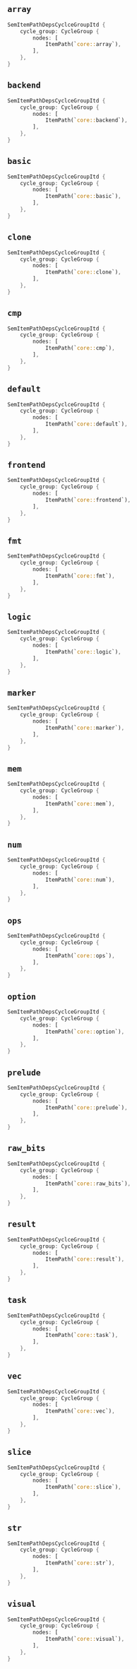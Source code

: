 ## `array`

```rust
SemItemPathDepsCyclceGroupItd {
    cycle_group: CycleGroup {
        nodes: [
            ItemPath(`core::array`),
        ],
    },
}
```

## `backend`

```rust
SemItemPathDepsCyclceGroupItd {
    cycle_group: CycleGroup {
        nodes: [
            ItemPath(`core::backend`),
        ],
    },
}
```

## `basic`

```rust
SemItemPathDepsCyclceGroupItd {
    cycle_group: CycleGroup {
        nodes: [
            ItemPath(`core::basic`),
        ],
    },
}
```

## `clone`

```rust
SemItemPathDepsCyclceGroupItd {
    cycle_group: CycleGroup {
        nodes: [
            ItemPath(`core::clone`),
        ],
    },
}
```

## `cmp`

```rust
SemItemPathDepsCyclceGroupItd {
    cycle_group: CycleGroup {
        nodes: [
            ItemPath(`core::cmp`),
        ],
    },
}
```

## `default`

```rust
SemItemPathDepsCyclceGroupItd {
    cycle_group: CycleGroup {
        nodes: [
            ItemPath(`core::default`),
        ],
    },
}
```

## `frontend`

```rust
SemItemPathDepsCyclceGroupItd {
    cycle_group: CycleGroup {
        nodes: [
            ItemPath(`core::frontend`),
        ],
    },
}
```

## `fmt`

```rust
SemItemPathDepsCyclceGroupItd {
    cycle_group: CycleGroup {
        nodes: [
            ItemPath(`core::fmt`),
        ],
    },
}
```

## `logic`

```rust
SemItemPathDepsCyclceGroupItd {
    cycle_group: CycleGroup {
        nodes: [
            ItemPath(`core::logic`),
        ],
    },
}
```

## `marker`

```rust
SemItemPathDepsCyclceGroupItd {
    cycle_group: CycleGroup {
        nodes: [
            ItemPath(`core::marker`),
        ],
    },
}
```

## `mem`

```rust
SemItemPathDepsCyclceGroupItd {
    cycle_group: CycleGroup {
        nodes: [
            ItemPath(`core::mem`),
        ],
    },
}
```

## `num`

```rust
SemItemPathDepsCyclceGroupItd {
    cycle_group: CycleGroup {
        nodes: [
            ItemPath(`core::num`),
        ],
    },
}
```

## `ops`

```rust
SemItemPathDepsCyclceGroupItd {
    cycle_group: CycleGroup {
        nodes: [
            ItemPath(`core::ops`),
        ],
    },
}
```

## `option`

```rust
SemItemPathDepsCyclceGroupItd {
    cycle_group: CycleGroup {
        nodes: [
            ItemPath(`core::option`),
        ],
    },
}
```

## `prelude`

```rust
SemItemPathDepsCyclceGroupItd {
    cycle_group: CycleGroup {
        nodes: [
            ItemPath(`core::prelude`),
        ],
    },
}
```

## `raw_bits`

```rust
SemItemPathDepsCyclceGroupItd {
    cycle_group: CycleGroup {
        nodes: [
            ItemPath(`core::raw_bits`),
        ],
    },
}
```

## `result`

```rust
SemItemPathDepsCyclceGroupItd {
    cycle_group: CycleGroup {
        nodes: [
            ItemPath(`core::result`),
        ],
    },
}
```

## `task`

```rust
SemItemPathDepsCyclceGroupItd {
    cycle_group: CycleGroup {
        nodes: [
            ItemPath(`core::task`),
        ],
    },
}
```

## `vec`

```rust
SemItemPathDepsCyclceGroupItd {
    cycle_group: CycleGroup {
        nodes: [
            ItemPath(`core::vec`),
        ],
    },
}
```

## `slice`

```rust
SemItemPathDepsCyclceGroupItd {
    cycle_group: CycleGroup {
        nodes: [
            ItemPath(`core::slice`),
        ],
    },
}
```

## `str`

```rust
SemItemPathDepsCyclceGroupItd {
    cycle_group: CycleGroup {
        nodes: [
            ItemPath(`core::str`),
        ],
    },
}
```

## `visual`

```rust
SemItemPathDepsCyclceGroupItd {
    cycle_group: CycleGroup {
        nodes: [
            ItemPath(`core::visual`),
        ],
    },
}
```

